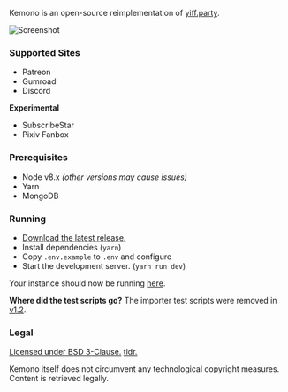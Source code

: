 Kemono is an open-source reimplementation of [yiff.party](https://yiff.party/).

![Screenshot](./raw/master/md/screenshot.jpg)

### Supported Sites
- Patreon
- Gumroad
- Discord

**Experimental**
- SubscribeStar
- Pixiv Fanbox

### Prerequisites
- Node v8.x *(other versions may cause issues)*
- Yarn
- MongoDB

### Running
- [Download the latest release.](https://github.com/OpenYiff/Kemono/releases/latest)
- Install dependencies (`yarn`)
- Copy `.env.example` to `.env` and configure
- Start the development server. (`yarn run dev`) 

Your instance should now be running [here](http://localhost:8000).

**Where did the test scripts go?** The importer test scripts were removed in [v1.2](https://github.com/OpenYiff/Kemono/releases/tag/v1.2).

### Legal
[Licensed under BSD 3-Clause.](/LICENSE) [tldr.](https://www.tldrlegal.com/l/bsd3)

Kemono itself does not circumvent any technological copyright measures. Content is retrieved legally.
